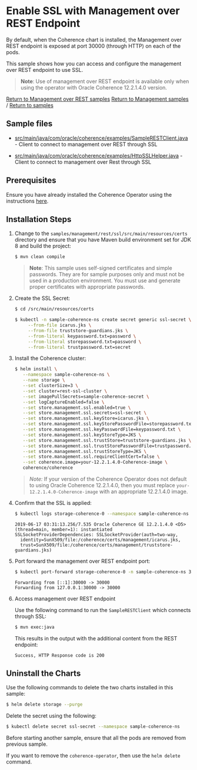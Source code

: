 # Enable SSL with Management over REST Endpoint

By default, when the Coherence chart is installed, the Management over REST endpoint is exposed at port 30000 (through HTTP) on each of the pods.

This sample shows how you can access and configure the management over REST endpoint to use SSL.

> **Note**: Use of management over REST endpoint is available only when using the operator with Oracle Coherence 12.2.1.4.0 version.

[Return to Management over REST samples](../)  [Return to Management samples](../../) / [Return to samples](../../../README.md#list-of-samples)

## Sample files

* [src/main/java/com/oracle/coherence/examples/SampleRESTClient.java](src/main/java/com/oracle/coherence/examples/SampleRESTClient.java) -
  Client to connect to management over REST through SSL
  
* [src/main/java/com/oracle/coherence/examples/HttpSSLHelper.java](src/main/java/com/oracle/coherence/examples/HttpSSLHelper.java) -
  Client to connect to management over Rest through SSL

## Prerequisites

Ensure you have already installed the Coherence Operator using the instructions [here](../../../README.md#install-the-coherence-operator).

## Installation Steps

1. Change to the `samples/management/rest/ssl/src/main/resources/certs` directory and ensure that you have Maven build environment set for JDK 8 and build the project:

   ```bash
   $ mvn clean compile
   ```
   
   > **Note**: This sample uses self-signed certificates and simple passwords. They are for sample purposes only and must not be used in a production environment. You must use and generate proper certificates with appropriate passwords.

1. Create the SSL Secret:

   ```bash   
   $ cd /src/main/resources/certs

   $ kubectl -n sample-coherence-ns create secret generic ssl-secret \
        --from-file icarus.jks \
        --from-file truststore-guardians.jks \
        --from-literal keypassword.txt=password \
        --from-literal storepassword.txt=password \
        --from-literal trustpassword.txt=secret
   ```

1. Install the Coherence cluster:
   
   ```bash
   $ helm install \
      --namespace sample-coherence-ns \
      --name storage \
      --set clusterSize=3 \
      --set cluster=rest-ssl-cluster \
      --set imagePullSecrets=sample-coherence-secret \
      --set logCaptureEnabled=false \
      --set store.management.ssl.enabled=true \
      --set store.management.ssl.secrets=ssl-secret \
      --set store.management.ssl.keyStore=icarus.jks \
      --set store.management.ssl.keyStorePasswordFile=storepassword.txt \
      --set store.management.ssl.keyPasswordFile=keypassword.txt \
      --set store.management.ssl.keyStoreType=JKS \
      --set store.management.ssl.trustStore=truststore-guardians.jks \
      --set store.management.ssl.trustStorePasswordFile=trustpassword.txt \
      --set store.management.ssl.trustStoreType=JKS \
      --set store.management.ssl.requireClientCert=false \
      --set coherence.image=your-12.2.1.4.0-Coherence-image \
      coherence/coherence
   ```
   
   > *Note:* If your version of the Coherence Operator does not default to using Oracle Coherence 12.2.1.4.0, then you must replace `your-12.2.1.4.0-Coherence-image` with an appropriate 12.2.1.4.0 image.
   
1. Confirm that the SSL is applied:

   ```bash
   $ kubectl logs storage-coherence-0 --namespace sample-coherence-ns | grep SSLSocketProviderDependencies
   ```
   ```console
   2019-06-17 03:31:13.256/7.535 Oracle Coherence GE 12.2.1.4.0 <D5> (thread=main, member=1): instantiated SSLSocketProviderDependencies: SSLSocketProvider(auth=two-way, 
     identity=SunX509/file:/coherence/certs/management/icarus.jks,
     trust=SunX509/file:/coherence/certs/management/truststore-guardians.jks)
   ```
   
1. Port forward the management over REST endpoint port:

   ```bash
   $ kubectl port-forward storage-coherence-0 -n sample-coherence-ns 30000:30000
   ```
   ```console
   Forwarding from [::1]:30000 -> 30000
   Forwarding from 127.0.0.1:30000 -> 30000
   ```   

1. Access management over REST endpoint

   Use the following command to run the `SampleRESTClient` which connects through SSL:

   ```bash
   $ mvn exec:java
   ```
   
   This results in the output with the additional content from the REST endpoint:
   
   ```console
   Success, HTTP Response code is 200
   ```
   
## Uninstall the Charts

Use the following commands to delete the two charts installed in this sample:

```bash
$ helm delete storage --purge
```

Delete the secret using the following:

```bash
$ kubectl delete secret ssl-secret --namespace sample-coherence-ns
```

Before starting another sample, ensure that all the pods are removed from previous sample.

If you want to remove the `coherence-operator`, then use the `helm delete` command.
